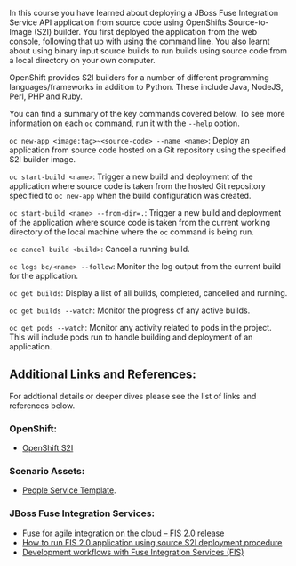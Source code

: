 In this course you have learned about deploying a JBoss Fuse Integration Service API application from source code using OpenShifts Source-to-Image (S2I) builder. You first deployed the application from the web console, following that up with using the command line. You also learnt about using binary input source builds to run builds using source code from a local directory on your own computer.

OpenShift provides S2I builders for a number of different programming languages/frameworks in addition to Python. These include Java, NodeJS, Perl, PHP and Ruby.

You can find a summary of the key commands covered below. To see more information on each ``oc`` command, run it with the ``--help`` option.

``oc new-app <image:tag>~<source-code> --name <name>``: Deploy an application from source code hosted on a Git repository using the specified S2I builder image.

``oc start-build <name>``: Trigger a new build and deployment of the application where source code is taken from the hosted Git repository specified to ``oc new-app`` when the build configuration was created.

``oc start-build <name> --from-dir=.``: Trigger a new build and deployment of the application where source code is taken from the current working directory of the local machine where the ``oc`` command is being run.

``oc cancel-build <build>``: Cancel a running build.

``oc logs bc/<name> --follow``: Monitor the log output from the current build for the application.

``oc get builds``: Display a list of all builds, completed, cancelled and running.

``oc get builds --watch``: Monitor the progress of any active builds.

``oc get pods --watch``: Monitor any activity related to pods in the project. This will include pods run to handle building and deployment of an application.


## Additional Links and References:
For addtional details or deeper dives please see the list of links and references below.

### OpenShift:
* [OpenShift S2I](https://docs.openshift.com/container-platform/3.5/dev_guide/migrating_applications/S2I_tool.html)

### Scenario Assets:
* [People Service Template](https://raw.githubusercontent.com/jbossdemocentral/katacoda-fuse-getting-started/master/src/main/openshift/fgstemplate.yml "People Service Template").

### JBoss Fuse Integration Services:
* [Fuse for agile integration on the cloud – FIS 2.0 release](https://developers.redhat.com/blog/2017/02/21/announcing-fuse-for-agile-integration-on-the-cloud-fis-2-0-release/)
* [How to run FIS 2.0 application using source S2I deployment procedure](https://developers.redhat.com/blog/2017/08/14/how-to-run-fis-2-0-application-using-source-s2i-deployment-procedure/)
* [Development workflows with Fuse Integration Services (FIS)](https://developers.redhat.com/blog/2016/09/22/development-workflows-with-fuse-integration-services-fis/)
